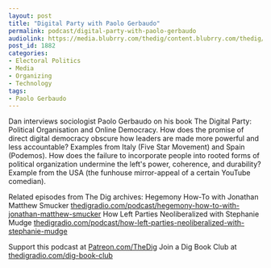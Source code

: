 ```yaml
---
layout: post
title: "Digital Party with Paolo Gerbaudo"
permalink: podcast/digital-party-with-paolo-gerbaudo
audiolink: https://media.blubrry.com/thedig/content.blubrry.com/thedig/The_Dig-EP_291-Gerbaudo.mp3
post_id: 1882
categories: 
- Electoral Politics
- Media
- Organizing
- Technology
tags: 
- Paolo Gerbaudo
---
```


Dan interviews sociologist Paolo Gerbaudo on his book 
The Digital Party: Political Organisation and Online Democracy. How does the promise of direct digital democracy obscure how leaders are made more powerful and less accountable? Examples from Italy (Five Star Movement) and Spain (Podemos). How does the failure to incorporate people into rooted forms of political organization undermine the left's power, coherence, and durability? Example from the USA (the funhouse mirror-appeal of a certain YouTube comedian).

Related episodes from The Dig archives:
Hegemony How-To with Jonathan Matthew Smucker 
[thedigradio.com/podcast/hegemony-how-to-with-jonathan-matthew-smucker](http://thedigradio.com/podcast/hegemony-how-to-with-jonathan-matthew-smucker)
How Left Parties Neoliberalized with Stephanie Mudge 
[thedigradio.com/podcast/how-left-parties-neoliberalized-with-stephanie-mudge](http://thedigradio.com/podcast/how-left-parties-neoliberalized-with-stephanie-mudge)

Support this podcast at 
[Patreon.com/TheDig](http://Patreon.com/TheDig)
Join a Dig Book Club at 
[thedigradio.com/dig-book-club](http://thedigradio.com/dig-book-club)